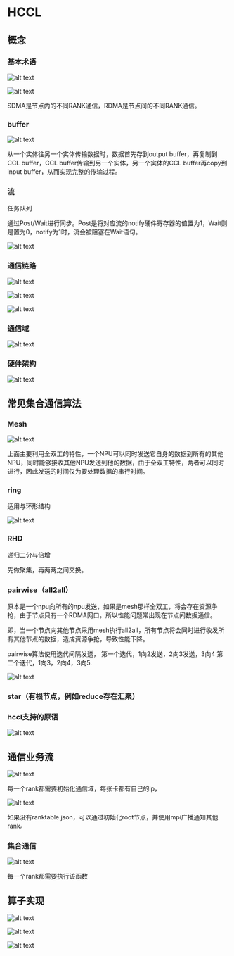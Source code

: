 # HCCL

## 概念

### 基本术语

![alt text](image.png)

![alt text](image-1.png)

SDMA是节点内的不同RANK通信，RDMA是节点间的不同RANK通信。

### buffer

![alt text](image-2.png)

从一个实体往另一个实体传输数据时，数据首先存到output buffer，再复制到CCL buffer，CCL buffer传输到另一个实体，另一个实体的CCL buffer再copy到input buffer，从而实现完整的传输过程。

### 流

任务队列

通过Post/Wait进行同步。Post是将对应流的notify硬件寄存器的值置为1，Wait则是置为0，notify为1时，流会被阻塞在Wait语句。

![alt text](image-3.png)

### 通信链路

![alt text](image-4.png)

![alt text](image-5.png)

![alt text](image-6.png)

### 通信域

![alt text](image-7.png)

### 硬件架构

![alt text](image-8.png)

## 常见集合通信算法

### Mesh

![alt text](image-10.png)

上面主要利用全双工的特性，一个NPU可以同时发送它自身的数据到所有的其他NPU，同时能够接收其他NPU发送到他的数据，由于全双工特性，两者可以同时进行，因此发送的时间仅为要处理数据的串行时间。

### ring

适用与环形结构

![alt text](image-11.png)

### RHD

递归二分与倍增

先做聚集，再两两之间交换。

### pairwise（all2all）

原本是一个npu向所有的npu发送，如果是mesh那样全双工，将会存在资源争抢，由于节点只有一个RDMA网口，所以性能问题常出现在节点间数据通信。

即，当一个节点向其他节点采用mesh执行all2all，所有节点将会同时进行收发所有其他节点的数据，造成资源争抢，导致性能下降。

pairwise算法使用迭代间隔发送，
第一个迭代，1向2发送，2向3发送，3向4
第二个迭代，1向3，2向4，3向5.

![alt text](image-12.png)

### star（有根节点，例如reduce存在汇聚）

### hccl支持的原语

![alt text](image-13.png)

## 通信业务流

![alt text](image-14.png)

每一个rank都需要初始化通信域，每张卡都有自己的ip，

![alt text](image-15.png)

如果没有ranktable json，可以通过初始化root节点，并使用mpi广播通知其他rank。

### 集合通信

![alt text](image-16.png)

每一个rank都需要执行该函数

## 算子实现

![alt text](image-17.png)

![alt text](image-18.png)

![alt text](image-19.png)